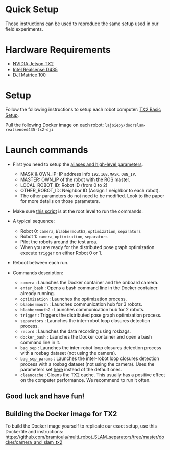 # Quick Setup
Those instructions can be used to reproduce the same setup used in our field 
experiments.

# Hardware Requirements
- [NVIDIA Jetson TX2](https://developer.nvidia.com/embedded/jetson-tx2)
- [Intel Realsense D435](https//www.intelrealsense.com/depth-camera-d435/)
- [DJI Matrice 100](https://www.dji.com/ca/matrice100?gclid=CjwKCAiA8qLvBRAbEiwAE_ZzPUsslCzK26_TNCYhazw-pswp8oyLU29d8VnYrAOUlDPAR7XsSxS3gxoC0noQAvD_BwE)

<!-- Computer basic setup (link to other file) -->
# Setup 
Follow the following instructions to setup each robot computer:
[TX2 Basic Setup](tx2_setup.md).

<!-- Pull docker images -->
Pull the following Docker image on each robot: `lajoiepy/doorslam-realsensed435-tx2-dji`

# Launch commands
<!-- Install bash commands -->
- First you need to setup the [aliases and high-level parameters](https://github.com/bramtoula/multi_robot_SLAM_separators/blob/2ce1fa45107e92bde5329d023565cf5eebe26004/docker/camera_and_slam_tx2/aliases.txt).
    - MASK & OWN_IP: IP address info `192.168.MASK.OWN_IP`.
    - MASTER: OWN_IP of the robot with the ROS master.
    - LOCAL_ROBOT_ID: Robot ID (from 0 to 2)
    - OTHER_ROBOT_ID: Neighbor ID (Assign 1 neighbor to each robot).
    - The other parameters do not need to be modified. Look to the paper for more details on those parameters.


- Make sure [this script](https://github.com/bramtoula/multi_robot_SLAM_separators/blob/2ce1fa45107e92bde5329d023565cf5eebe26004/docker/camera_and_slam_tx2/entrypoint.sh) is at the root level to run the commands.

- A typical sequence:
    - Robot 0: `camera`, `blabbermouth2`, `optimization`, `separators`
    - Robot 1: `camera`, `optimization`, `separators`
    - Pilot the robots around the test area.
    - When you are ready for the distributed pose graph optimization execute `trigger` on either Robot 0 or 1.

- Reboot between each run.

- Commands description:
    - `camera` : Launches the Docker container and the onboard camera.
    - `enter_bash` : Opens a bash command line in the Docker container already running.
    - `optimization` : Launches the optimization process.
    - `blabbermouth` : Launches communication hub for 3 robots.
    - `blabbermouth2` : Launches communication hub for 2 robots.
    - `trigger` : Triggers the distributed pose graph optimization process.
    - `separators` : Launches the inter-robot loop closures detection process.
    - `record` : Launches the data recording using rosbags.
    - `docker_bash` : Launches the Docker container and open a bash command line in it.
    - `bag_sep` : Launches the inter-robot loop closures detection process with a rosbag dataset (not using the camera).
    - `bag_sep_params` : Launches the inter-robot loop closures detection process with a rosbag dataset (not using the camera). Uses the parameters set [here](https://github.com/bramtoula/multi_robot_SLAM_separators/blob/2ce1fa45107e92bde5329d023565cf5eebe26004/docker/camera_and_slam_tx2/aliases.txt) instead of the default ones.
    - `cleancache` : Cleans the TX2 cache. This usually has a positive effect on the computer performance. We recommend to run it often.

## Good luck and have fun!

## Building the Docker image for TX2
To build the Docker image yourself to replicate our exact setup, use this Dockerfile and instructions: https://github.com/bramtoula/multi_robot_SLAM_separators/tree/master/docker/camera_and_slam_tx2

